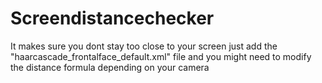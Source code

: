 # Screendistancechecker
It makes sure you dont stay too close to your screen
just add the "haarcascade_frontalface_default.xml" file and you might need to modify the distance formula depending on your camera
